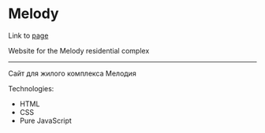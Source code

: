 # Melody

Link to [page](https://zhaks.github.io/melody/)

Website for the Melody residential complex

---

Сайт для жилого комплекса Мелодия

Technologies:
- HTML
- CSS
- Pure JavaScript
